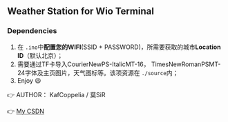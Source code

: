 ## Weather Station for Wio Terminal

### Dependencies

1. 在 `.ino`中**配置您的WIFI**(SSID + PASSWORD)，所需要获取的城市**Location ID**（默认北京）；
2. 需要通过TF卡导入CourierNewPS-ItalicMT-16， TimesNewRomanPSMT-24字体及主页图片，天气图标等。该项资源在 `./source`内；
3. Enjoy 😆

👉 AUTHOR： KafCoppelia / 葉SiR

👉 [My CSDN](https://blog.csdn.net/weixin_46422143?spm=1000.2115.3001.5343)
